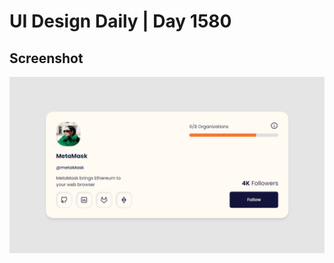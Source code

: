 # UI Design Daily | Day 1580

## Screenshot

![Screenshot for UI Design Day 1580 Challenge](./assets/images/screenshot_1580.png)